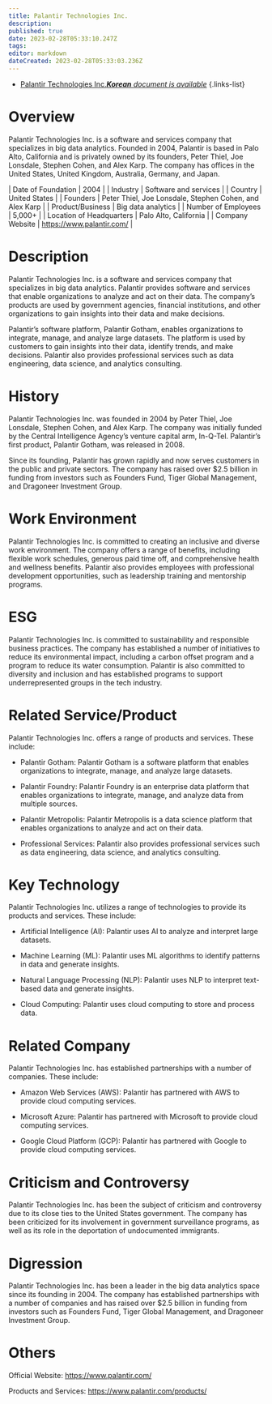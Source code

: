 ```yaml
---
title: Palantir Technologies Inc.
description: 
published: true
date: 2023-02-28T05:33:10.247Z
tags: 
editor: markdown
dateCreated: 2023-02-28T05:33:03.236Z
---
```


- [Palantir Technologies Inc.***Korean** document is available*](/ko/Knowledge-base/Dictionary/Company/palantir-technologies-inc-)
{.links-list}


# Overview

Palantir Technologies Inc. is a software and services company that specializes in big data analytics. Founded in 2004, Palantir is based in Palo Alto, California and is privately owned by its founders, Peter Thiel, Joe Lonsdale, Stephen Cohen, and Alex Karp. The company has offices in the United States, United Kingdom, Australia, Germany, and Japan.

| Date of Foundation | 2004 |
| Industry | Software and services |
| Country | United States |
| Founders | Peter Thiel, Joe Lonsdale, Stephen Cohen, and Alex Karp |
| Product/Business | Big data analytics |
| Number of Employees | 5,000+ |
| Location of Headquarters | Palo Alto, California |
| Company Website | https://www.palantir.com/ |

# Description

Palantir Technologies Inc. is a software and services company that specializes in big data analytics. Palantir provides software and services that enable organizations to analyze and act on their data. The company’s products are used by government agencies, financial institutions, and other organizations to gain insights into their data and make decisions.

Palantir’s software platform, Palantir Gotham, enables organizations to integrate, manage, and analyze large datasets. The platform is used by customers to gain insights into their data, identify trends, and make decisions. Palantir also provides professional services such as data engineering, data science, and analytics consulting.

# History

Palantir Technologies Inc. was founded in 2004 by Peter Thiel, Joe Lonsdale, Stephen Cohen, and Alex Karp. The company was initially funded by the Central Intelligence Agency’s venture capital arm, In-Q-Tel. Palantir’s first product, Palantir Gotham, was released in 2008.

Since its founding, Palantir has grown rapidly and now serves customers in the public and private sectors. The company has raised over $2.5 billion in funding from investors such as Founders Fund, Tiger Global Management, and Dragoneer Investment Group.

# Work Environment

Palantir Technologies Inc. is committed to creating an inclusive and diverse work environment. The company offers a range of benefits, including flexible work schedules, generous paid time off, and comprehensive health and wellness benefits. Palantir also provides employees with professional development opportunities, such as leadership training and mentorship programs.

# ESG

Palantir Technologies Inc. is committed to sustainability and responsible business practices. The company has established a number of initiatives to reduce its environmental impact, including a carbon offset program and a program to reduce its water consumption. Palantir is also committed to diversity and inclusion and has established programs to support underrepresented groups in the tech industry.

# Related Service/Product

Palantir Technologies Inc. offers a range of products and services. These include:

- Palantir Gotham: Palantir Gotham is a software platform that enables organizations to integrate, manage, and analyze large datasets.

- Palantir Foundry: Palantir Foundry is an enterprise data platform that enables organizations to integrate, manage, and analyze data from multiple sources.

- Palantir Metropolis: Palantir Metropolis is a data science platform that enables organizations to analyze and act on their data.

- Professional Services: Palantir also provides professional services such as data engineering, data science, and analytics consulting.

# Key Technology

Palantir Technologies Inc. utilizes a range of technologies to provide its products and services. These include:

- Artificial Intelligence (AI): Palantir uses AI to analyze and interpret large datasets.

- Machine Learning (ML): Palantir uses ML algorithms to identify patterns in data and generate insights.

- Natural Language Processing (NLP): Palantir uses NLP to interpret text-based data and generate insights.

- Cloud Computing: Palantir uses cloud computing to store and process data.

# Related Company

Palantir Technologies Inc. has established partnerships with a number of companies. These include:

- Amazon Web Services (AWS): Palantir has partnered with AWS to provide cloud computing services.

- Microsoft Azure: Palantir has partnered with Microsoft to provide cloud computing services.

- Google Cloud Platform (GCP): Palantir has partnered with Google to provide cloud computing services.

# Criticism and Controversy

Palantir Technologies Inc. has been the subject of criticism and controversy due to its close ties to the United States government. The company has been criticized for its involvement in government surveillance programs, as well as its role in the deportation of undocumented immigrants.

# Digression

Palantir Technologies Inc. has been a leader in the big data analytics space since its founding in 2004. The company has established partnerships with a number of companies and has raised over $2.5 billion in funding from investors such as Founders Fund, Tiger Global Management, and Dragoneer Investment Group.

# Others

Official Website: https://www.palantir.com/

Products and Services: https://www.palantir.com/products/